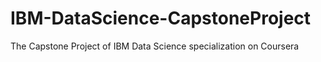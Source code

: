 # IBM-DataScience-CapstoneProject
The Capstone Project of IBM Data Science specialization on Coursera
